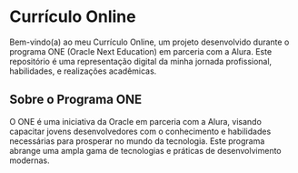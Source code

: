 # Currículo Online

Bem-vindo(a) ao meu Currículo Online, um projeto desenvolvido durante o programa ONE (Oracle Next Education) em parceria com a Alura. Este repositório é uma representação digital da minha jornada profissional, habilidades, e realizações acadêmicas.

## Sobre o Programa ONE

O ONE é uma iniciativa da Oracle em parceria com a Alura, visando capacitar jovens desenvolvedores com o conhecimento e habilidades necessárias para prosperar no mundo da tecnologia. Este programa abrange uma ampla gama de tecnologias e práticas de desenvolvimento modernas.

